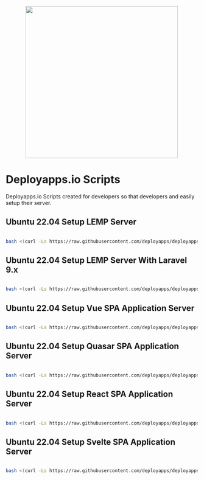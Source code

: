 <p align="center"><a href="https://www.deployapps.io" target="_blank"><img src="https://www.deployapps.io/img/logo.svg" width="400"></a></p>

# Deployapps.io Scripts

Deployapps.io Scripts created for developers so that developers and easily setup their server.

## Ubuntu 22.04 Setup LEMP Server

```bash

bash <(curl -Ls https://raw.githubusercontent.com/deployapps/deployapps-io-scripts/main/Ubuntu/22.04/Ubuntu-22-04-Setup-LEMP-Server.sh)

```

## Ubuntu 22.04 Setup LEMP Server With Laravel 9.x

```bash

bash <(curl -Ls https://raw.githubusercontent.com/deployapps/deployapps-io-scripts/main/Ubuntu/22.04/Ubuntu-22-04-Setup-LEMP-Server-And-Install-Laravel-9x.sh)

```

## Ubuntu 22.04 Setup Vue SPA Application Server

```bash

bash <(curl -Ls https://raw.githubusercontent.com/deployapps/deployapps-io-scripts/main/Ubuntu/22.04/Ubuntu-22-04-Setup-Vue-SPA-Application.sh)

```


## Ubuntu 22.04 Setup Quasar SPA Application Server

```bash

bash <(curl -Ls https://raw.githubusercontent.com/deployapps/deployapps-io-scripts/main/Ubuntu/22.04/Ubuntu-22-04-Setup-Quasar-SPA-Application.sh)

```

## Ubuntu 22.04 Setup React SPA Application Server

```bash

bash <(curl -Ls https://raw.githubusercontent.com/deployapps/deployapps-io-scripts/main/Ubuntu/22.04/Ubuntu-22-04-Setup-React-SPA-Application.sh)

```

## Ubuntu 22.04 Setup Svelte SPA Application Server

```bash

bash <(curl -Ls https://raw.githubusercontent.com/deployapps/deployapps-io-scripts/main/Ubuntu/22.04/Ubuntu-22-04-Setup-Svelte-SPA-Application.sh)

```